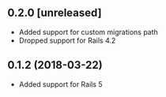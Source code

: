 ## 0.2.0 [unreleased]

- Added support for custom migrations path
- Dropped support for Rails 4.2

## 0.1.2 (2018-03-22)

- Added support for Rails 5
